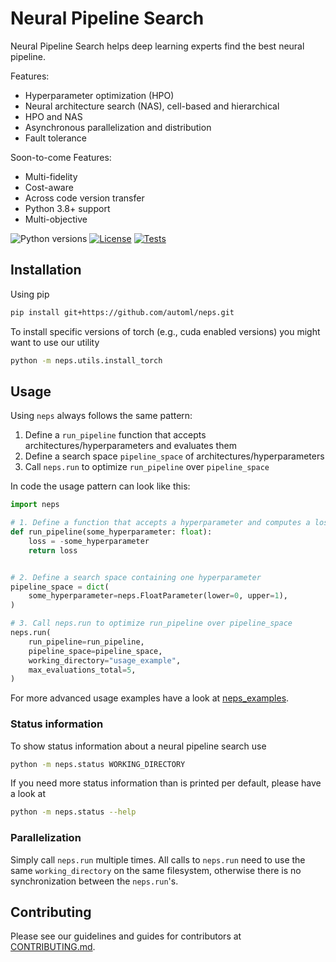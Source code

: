 # Neural Pipeline Search

Neural Pipeline Search helps deep learning experts find the best neural pipeline.

Features:

- Hyperparameter optimization (HPO)
- Neural architecture search (NAS), cell-based and hierarchical
- HPO and NAS
- Asynchronous parallelization and distribution
- Fault tolerance

Soon-to-come Features:

- Multi-fidelity
- Cost-aware
- Across code version transfer
- Python 3.8+ support
- Multi-objective

![Python versions](https://img.shields.io/badge/python-3.7-informational)
[![License](https://img.shields.io/badge/license-MIT-informational)](LICENSE)
[![Tests](https://github.com/automl/neps/actions/workflows/tests.yaml/badge.svg)](https://github.com/automl/neps/actions)

## Installation

Using pip

```bash
pip install git+https://github.com/automl/neps.git
```

To install specific versions of torch (e.g., cuda enabled versions) you might want to use our utility

```bash
python -m neps.utils.install_torch
```

## Usage

Using `neps` always follows the same pattern:

1. Define a `run_pipeline` function that accepts architectures/hyperparameters and evaluates them
1. Define a search space `pipeline_space` of architectures/hyperparameters
1. Call `neps.run` to optimize `run_pipeline` over `pipeline_space`

In code the usage pattern can look like this:

```python
import neps

# 1. Define a function that accepts a hyperparameter and computes a loss using it
def run_pipeline(some_hyperparameter: float):
    loss = -some_hyperparameter
    return loss


# 2. Define a search space containing one hyperparameter
pipeline_space = dict(
    some_hyperparameter=neps.FloatParameter(lower=0, upper=1),
)

# 3. Call neps.run to optimize run_pipeline over pipeline_space
neps.run(
    run_pipeline=run_pipeline,
    pipeline_space=pipeline_space,
    working_directory="usage_example",
    max_evaluations_total=5,
)
```

For more advanced usage examples have a look at [neps_examples](neps_examples).

### Status information

To show status information about a neural pipeline search use

```bash
python -m neps.status WORKING_DIRECTORY
```

If you need more status information than is printed per default, please have a look at

```bash
python -m neps.status --help
```

### Parallelization

Simply call `neps.run` multiple times.
All calls to `neps.run` need to use the same `working_directory` on the same filesystem, otherwise there is no synchronization between the `neps.run`'s.

## Contributing

Please see our guidelines and guides for contributors at [CONTRIBUTING.md](CONTRIBUTING.md).
